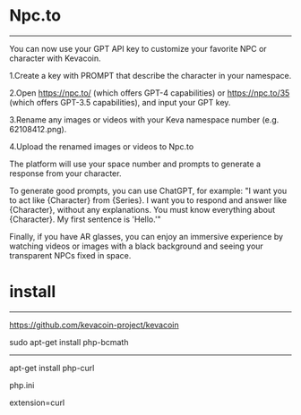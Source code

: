 # Npc.to

------

You can now use your GPT API key to customize your favorite NPC or character with Kevacoin. 

1.Create a key with PROMPT that describe the character in your namespace.

2.Open https://npc.to/ (which offers GPT-4 capabilities) or https://npc.to/35 (which offers GPT-3.5 capabilities), and input your GPT key.

3.Rename any images or videos with your Keva namespace number (e.g. 62108412.png).

4.Upload the renamed images or videos to Npc.to

The platform will use your space number and prompts to generate a response from your character.

To generate good prompts, you can use ChatGPT, for example: "I want you to act like {Character} from {Series}. I want you to respond and answer like {Character}, without any explanations. You must know everything about {Character}. My first sentence is 'Hello.'"

Finally, if you have AR glasses, you can enjoy an immersive experience by watching videos or images with a black background and seeing your transparent NPCs fixed in space.


# install

------

https://github.com/kevacoin-project/kevacoin

sudo apt-get install php-bcmath

------

apt-get install php-curl

php.ini

extension=curl


